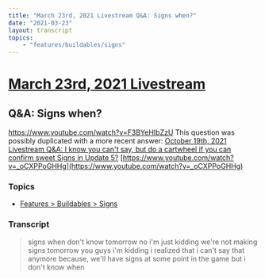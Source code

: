 ```yaml
---
title: "March 23rd, 2021 Livestream Q&A: Signs when?"
date: "2021-03-23"
layout: transcript
topics:
    - "features/buildables/signs"
---
```

# [March 23rd, 2021 Livestream](../2021-03-23.md)
## Q&A: Signs when?
https://www.youtube.com/watch?v=F3BYeHIbZzU
This question was possibly duplicated with a more recent answer: [October 19th, 2021 Livestream Q&A: I know you can't say, but do a cartwheel if you can confirm sweet Signs in Update 5?](./yt-_oCXPPoGHHg.md) [https://www.youtube.com/watch?v=_oCXPPoGHHg](https://www.youtube.com/watch?v=_oCXPPoGHHg)


### Topics
* [Features > Buildables > Signs](../topics/features/buildables/signs.md)

### Transcript

> signs when don't know tomorrow no i'm just kidding we're not making signs tomorrow you guys i'm kidding i realized that i can't say that anymore because, we'll have signs at some point in the game but i don't know when
